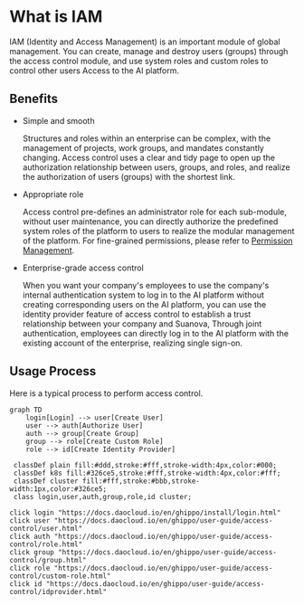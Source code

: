 # What is IAM

IAM (Identity and Access Management) is an important module of global management. You can create, manage and destroy users (groups) through the access control module, and use system roles and custom roles to control other users Access to the AI platform.

## Benefits

- Simple and smooth

    Structures and roles within an enterprise can be complex, with the management of projects, work groups, and mandates constantly changing. Access control uses a clear and tidy page to open up the authorization relationship between users, groups, and roles, and realize the authorization of users (groups) with the shortest link.

- Appropriate role

    Access control pre-defines an administrator role for each sub-module, without user maintenance, you can directly authorize the predefined system roles of the platform to users to realize the modular management of the platform. For fine-grained permissions, please refer to [Permission Management](role.md).

- Enterprise-grade access control

    When you want your company's employees to use the company's internal authentication system to log in to the AI platform without creating corresponding users on the AI platform, you can use the identity provider feature of access control to establish a trust relationship between your company and Suanova, Through joint authentication, employees can directly log in to the AI platform with the existing account of the enterprise, realizing single sign-on.

## Usage Process

Here is a typical process to perform access control.

```mermaid
graph TD
    login[Login] --> user[Create User]
    user --> auth[Authorize User]
    auth --> group[Create Group]
    group --> role[Create Custom Role]
    role --> id[Create Identity Provider]

 classDef plain fill:#ddd,stroke:#fff,stroke-width:4px,color:#000;
 classDef k8s fill:#326ce5,stroke:#fff,stroke-width:4px,color:#fff;
 classDef cluster fill:#fff,stroke:#bbb,stroke-width:1px,color:#326ce5;
 class login,user,auth,group,role,id cluster;

click login "https://docs.daocloud.io/en/ghippo/install/login.html"
click user "https://docs.daocloud.io/en/ghippo/user-guide/access-control/user.html"
click auth "https://docs.daocloud.io/en/ghippo/user-guide/access-control/role.html"
click group "https://docs.daocloud.io/en/ghippo/user-guide/access-control/group.html"
click role "https://docs.daocloud.io/en/ghippo/user-guide/access-control/custom-role.html"
click id "https://docs.daocloud.io/en/ghippo/user-guide/access-control/idprovider.html"
```
